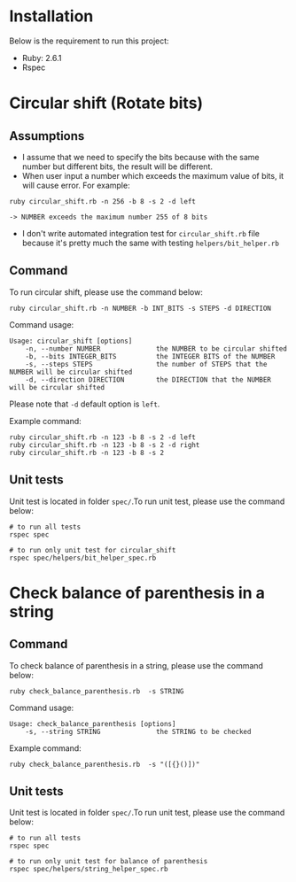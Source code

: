 # Installation

Below is the requirement to run this project:

- Ruby: 2.6.1
- Rspec

# Circular shift (Rotate bits)
## Assumptions

- I assume that we need to specify the bits because with the same number but different bits, the result will be different.
- When user input a number which exceeds the maximum value of bits, it will cause error. For example:
```
ruby circular_shift.rb -n 256 -b 8 -s 2 -d left

-> NUMBER exceeds the maximum number 255 of 8 bits
```
- I don't write automated integration test for `circular_shift.rb` file because it's pretty much the same with testing `helpers/bit_helper.rb`

## Command

To run circular shift, please use the command below:

```
ruby circular_shift.rb -n NUMBER -b INT_BITS -s STEPS -d DIRECTION
```

Command usage:
```
Usage: circular_shift [options]
    -n, --number NUMBER              the NUMBER to be circular shifted
    -b, --bits INTEGER_BITS          the INTEGER BITS of the NUMBER
    -s, --steps STEPS                the number of STEPS that the NUMBER will be circular shifted
    -d, --direction DIRECTION        the DIRECTION that the NUMBER will be circular shifted
```

Please note that `-d` default option is `left`.

Example command:

```
ruby circular_shift.rb -n 123 -b 8 -s 2 -d left
ruby circular_shift.rb -n 123 -b 8 -s 2 -d right
ruby circular_shift.rb -n 123 -b 8 -s 2
```

## Unit tests

Unit test is located in folder `spec/`.To run unit test, please use the command below:

```
# to run all tests
rspec spec

# to run only unit test for circular_shift
rspec spec/helpers/bit_helper_spec.rb
```

# Check balance of parenthesis in a string
## Command

To check balance of parenthesis in a string, please use the command below:

```
ruby check_balance_parenthesis.rb  -s STRING
```

Command usage:
```
Usage: check_balance_parenthesis [options]
    -s, --string STRING              the STRING to be checked
```

Example command:
```
ruby check_balance_parenthesis.rb  -s "([{}()])"
```

## Unit tests

Unit test is located in folder `spec/`.To run unit test, please use the command below:

```
# to run all tests
rspec spec

# to run only unit test for balance of parenthesis
rspec spec/helpers/string_helper_spec.rb
```